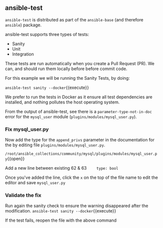 ## ansible-test

`ansible-test` is distributed as part of the ``ansible-base`` (and therefore ``ansible``) package.

ansible-test supports three types of tests:
* Sanity
* Unit
* Integration

These tests are run automatically when you create a Pull Request (PR). We can, and should run them locally before before commit code.

For this example we will be running the Sanity Tests, by doing:

`ansible-test sanity --docker`{{execute}}

We prefer to run the tests in Docker as it ensure all test dependencies are installed, and nothing pollutes the host operating system.

From the output of ansible-test, see there is a `parameter-type-not-in-doc` error for the `mysql_user` module (`plugins/modules/mysql_user.py`).

### Fix mysql_user.py

Now add the type for the `append_privs` parameter in the documentation for the by editing file `plugins/modules/mysql_user.py`.

`/root/ansible_collections/community/mysql/plugins/modules/mysql_user.py`{{open}}

Add a new line between existing 62 & 63 `    type: bool`

Once you've added the line, click the `x` on the top of the file name to edit the editor and save `mysql_user.py`

### Validate the fix

Run again the sanity check to ensure the warning disappeared after the modification.
`ansible-test sanity --docker`{{execute}}

If the test fails, reopen the file with the above command
